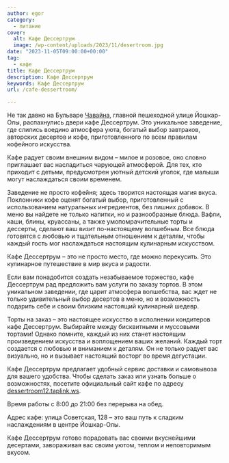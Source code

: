 ```yaml
---
author: egor
category:
  - питание
cover:
  alt: Кафе Дессертрум
  image: /wp-content/uploads/2023/11/desertroom.jpg
date: "2023-11-05T09:00:00+00:00"
tag:
  - кафе
title: Кафе Дессертрум
description: Кафе Дессертрум
keywords: Кафе Дессертрум
url: /cafe-dessertroom/

---
```

Не так давно на Бульваре [Чавайна](/pamyatnik-chavajnu/), главной пешеходной улице Йошкар-Олы, распахнулись двери кафе Дессертрум. Это уникальное заведение, где слились воедино атмосфера уюта, богатый выбор завтраков, авторских десертов и кофе, приготовленного по всем правилам кофейного искусства.

Кафе радует своим внешним видом – милое и розовое, оно словно приглашает вас насладиться чарующей атмосферой. Для тех, кто приходит с детьми, предусмотрен уютный детский уголок, где малыши могут наслаждаться своим временем.

Заведение не просто кофейня; здесь творится настоящая магия вкуса. Поклонники кофе оценят богатый выбор, приготовленный с использованием натуральных ингредиентов, без лишних добавок. В меню вы найдете не только напитки, но и разнообразные блюда. Вафли, каши, блины, круассаны, а также умопомрачительные торты и дессерты, сделают ваш визит по-настоящему волшебным. Все блюда готовятся с любовью и тщательным отношением к деталям, чтобы каждый гость мог наслаждаться настоящим кулинарным искусством.

Кафе Дессертрум – это не просто место, где можно перекусить. Это кулинарное путешествие в мир вкуса и радости.

Если вам понадобится создать незабываемое торжество, кафе Дессертрум рад предложить вам услуги по заказу тортов. В этом уникальном заведении, где царит атмосфера волшебства, вас ждет не только удивительный выбор десертов в меню, но и возможность подарить себе и своим близким настоящий кулинарный шедевр.

Торты на заказ – это настоящее искусство в исполнении кондитеров кафе Дессертрум. Выбирайте между бисквитными и муссовыми тортами! Однако помните, каждый из них станет настоящим произведением искусства и воплощением ваших желаний. Каждый торт создается с любовью и вниманием к деталям. Он не только радует вас визуально, но и вызывает настоящий восторг во время дегустации.

Кафе Дессертрум предлагает удобный сервис доставки и самовывоза для вашего удобства. Чтобы сделать заказ или узнать больше о возможностях, посетите официальный сайт кафе по адресу [dessertroom12.taplink.ws](https://dessertroom12.taplink.ws/).

Время работы с 8:00 до 21:00 без перерыва на обед.

Адрес кафе: улица Советская, 128 – это ваш путь к сладким наслаждениям в центре Йошкар-Олы.

Кафе Дессертрум готово порадовать вас своими вкуснейшими десертами, завораживая вас своим уютом, теплом и неповторимым вкусом.
